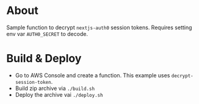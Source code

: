 # About

Sample function to decrypt `nextjs-auth0` session tokens.  Requires setting env var `AUTH0_SECRET` to decode.

# Build & Deploy
* Go to AWS Console and create a function.  This example uses `decrypt-session-token`.
* Build zip archive via `./build.sh`
* Deploy the archive vai `./deploy.sh`
